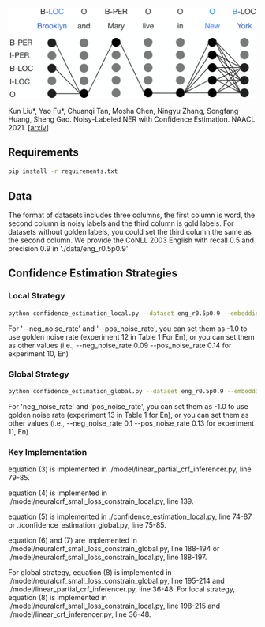 ![title](doc/title.png)

Kun Liu*, Yao Fu*, Chuanqi Tan, Mosha Chen, Ningyu Zhang, Songfang Huang, Sheng Gao. Noisy-Labeled NER with Confidence Estimation. NAACL 2021. [[arxiv](https://arxiv.org/abs/2104.04318)]

## Requirements
```bash
pip install -r requirements.txt

```
## Data
The format of datasets includes three columns, the first column is word, the second column is noisy labels and the third column is gold labels. For datasets without golden labels, you could set the third column the same as the second column. We provide the CoNLL 2003 English with recall 0.5 and precision 0.9 in './data/eng_r0.5p0.9'

## Confidence Estimation Strategies
### Local Strategy
```bash
python confidence_estimation_local.py --dataset eng_r0.5p0.9 --embedding_file ${PATH_TO_EMBEDDING} --embedding_dim ${DIM_OF_EMBEDDING} --neg_noise_rate ${NOISE_RATE_OF_NEGATIVES} --pos_noise_rate ${NOISE_RATE_OF_POSITIVES}

```
For '--neg_noise_rate' and '--pos_noise_rate', you can set them as -1.0 to use golden noise rate (experiment 12 in Table 1 For En), or you can set them as other values (i.e., --neg_noise_rate 0.09 --pos_noise_rate 0.14 for experiment 10, En)

### Global Strategy
```bash
python confidence_estimation_global.py --dataset eng_r0.5p0.9 --embedding_file ${PATH_TO_EMBEDDING} --embedding_dim ${DIM_OF_EMBEDDING} --neg_noise_rate ${NOISE_RATE_OF_NEGATIVES} --pos_noise_rate ${NOISE_RATE_OF_POSITIVES}
```
For 'neg_noise_rate' and 'pos_noise_rate', you can set them as -1.0 to use golden noise rate (experiment 13 in Table 1 for En), or you can set them as other values (i.e., --neg_noise_rate 0.1 --pos_noise_rate 0.13 for experiment 11, En)

### Key Implementation
equation (3) is implemented in ./model/linear_partial_crf_inferencer.py, line 79-85.

equation (4) is implemented in ./model/neuralcrf_small_loss_constrain_local.py, line 139.

equation (5) is implemented in ./confidence_estimation_local.py, line 74-87 or ./confidence_estimation_global.py, line 75-85.

equation (6) and (7) are implemented in ./model/neuralcrf_small_loss_constrain_global.py, line 188-194 or ./model/neuralcrf_small_loss_constrain_local.py, line 188-197.

For global strategy, equation (8) is implemented in ./model/neuralcrf_small_loss_constrain_global.py, line 195-214 and ./model/linear_partial_crf_inferencer.py, line 36-48. For local strategy, equation (8) is implemented in ./model/neuralcrf_small_loss_constrain_local.py, line 198-215 and ./model/linear_crf_inferencer.py, line 36-48.
